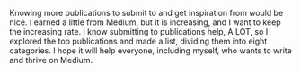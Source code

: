 Knowing more publications to submit to and get inspiration from would be nice. I earned a little from Medium, but it is increasing, and I want to keep the increasing rate. I know submitting to publications help, A LOT, so I explored the top publications and made a list, dividing them into eight categories. I hope it will help everyone, including myself, who wants to write and thrive on Medium.